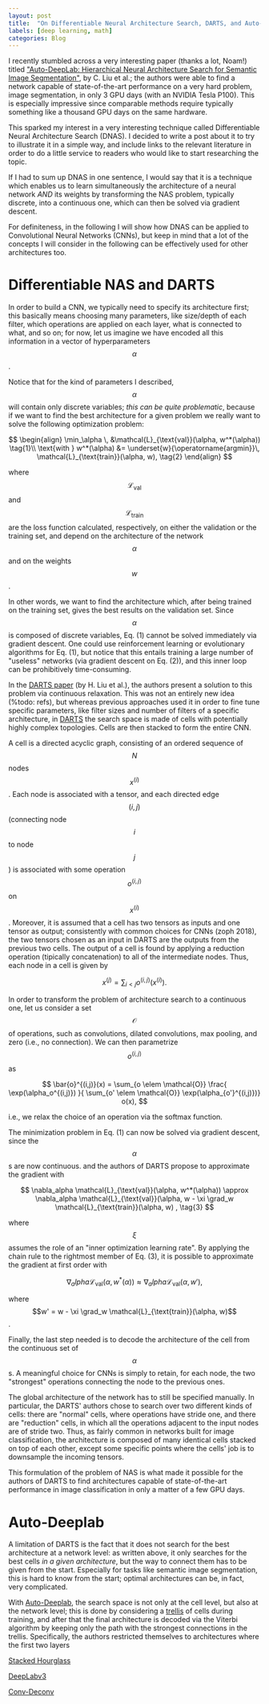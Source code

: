 ```yaml
---
layout: post
title:  "On Differentiable Neural Architecture Search, DARTS, and Auto-Deeplab"
labels: [deep learning, math]
categories: Blog
---
```


I recently stumbled
across a very interesting paper (thanks a lot, Noam!) titled
["Auto-DeepLab: Hierarchical Neural Architecture Search for Semantic
Image Segmentation"](https://arxiv.org/abs/1901.02985), by C. Liu et al.; the authors were able to find a network
capable of state-of-the-art performance on a very hard problem, image segmentation,
in only 3 GPU days (with an NVIDIA Tesla P100). This is especially impressive
since comparable methods require typically something like a thousand GPU days on
the same hardware.

This sparked my interest in a very interesting technique
called Differentiable Neural Architecture Search (DNAS). I decided to
write a post about it to try to illustrate it in a simple way, and
include links to the relevant literature in order to do a little service to
readers who would like to start researching the topic.

If I had to sum up DNAS in one sentence, I would say that it is a technique
which enables us to learn simultaneously the architecture of a neural network 
*AND* its weights by transforming the NAS problem, typically discrete,
into a continuous one, which can then be solved via gradient descent.

For definiteness, in the following I will show how DNAS can be applied to Convolutional
Neural Networks (CNNs), but keep in mind that a lot of the concepts I will consider in the
following can be effectively used for other architectures too.

# Differentiable NAS and DARTS

In order to build a CNN, we typically need to specify its architecture first;
this basically means choosing many parameters, like size/depth of each filter, which operations
are applied on each layer, what is connected to what, and so on; for now,
let us imagine we have encoded all this information in a vector of
hyperparameters $$\alpha$$. 

Notice that for the kind of parameters I described,
$$\alpha$$ will contain only discrete variables; *this can be quite problematic*, because
if we want to find the best architecture for a given problem we really want to
solve the following optimization problem:

$$
\begin{align}
\min_\alpha \, &\mathcal{L}_{\text{val}}(\alpha, w^*(\alpha)) \tag{1}\\
\text{with }
w^*(\alpha) &= \underset{w}{\operatorname{argmin}}\, \mathcal{L}_{\text{train}}(\alpha, w),
\tag{2}
\end{align}
$$

where $$\mathcal{L}_{\text{val}}$$ and $$\mathcal{L}_{\text{train}}$$ are the loss
function calculated, respectively, on either the validation or the training set,
and depend on the architecture of the network $$\alpha$$ and on the weights
$$w$$.

In other words, we want to find the architecture which, after being trained on
the training set, gives the best results on the validation set. Since $$\alpha$$
is composed of discrete variables, Eq. (1) cannot be solved immediately via
gradient descent. One could use reinforcement learning or evolutionary algorithms
for Eq. (1),
but notice that this entails training a large number of "useless" networks (via
gradient descent on Eq. (2)), and this inner loop can be prohibitively
time-consuming.

In the [DARTS paper](https://arxiv.org/abs/1806.09055) (by H. Liu et al.),
the authors present a solution to this problem via continuous relaxation.
This was not an entirely new idea (%todo: refs),
but whereas previous approaches used it in order to fine tune specific 
parameters, like filter sizes and number of filters of a specific architecture,
in [DARTS](https://arxiv.org/abs/1806.09055) the search space is made of cells 
with potentially highly complex topologies. Cells are then stacked
to form the entire CNN.

A cell is a directed acyclic graph, consisting of an ordered
sequence of $$N$$ nodes $$x^{(i)}$$. Each node is associated with a
tensor, and each directed 
edge $$(i,j)$$ (connecting node $$i$$ to node $$j$$) is associated 
with some operation $$o^{(i,j)}$$ on $$x^{(i)}$$. Moreover, it is assumed that 
a cell has two tensors as inputs and one tensor as output;
consistently with common choices for CNNs (zoph 2018), the two
tensors chosen as an input in DARTS are the outputs from the 
previous two cells. The output of a cell is found by applying
a reduction operation (tipically concatenation) to all of the 
intermediate nodes. 
Thus, each node in a cell is given by

$$
x^{(j)} = \sum_{i < j} o^{(i,j)}(x^{(i)}).
$$

In order to transform the problem of architecture search to a 
continuous one, let us consider a set $$\mathcal{O}$$ of operations,
such as convolutions, dilated convolutions, max pooling, and zero (i.e., no
connection). We can then parametrize $$o^{(i,j)}$$ as 

$$
\bar{o}^{(i,j)}(x) = \sum_{o \elem \mathcal{O}}
\frac{
  \exp(\alpha_o^{(i,j)})
}{ \sum_{o' \elem \mathcal{O}} \exp(\alpha_{o'}^{(i,j)})}
o(x),
$$

i.e., we relax the choice of an operation via the softmax function.

The minimization problem in Eq. (1) can now be solved via 
gradient descent, since the $$\alpha$$s are now continuous. 
and the authors of DARTS propose to approximate the gradient with

$$
\nabla_alpha \mathcal{L}_{\text{val}}(\alpha, w^*(\alpha))
\approx 
\nabla_alpha \mathcal{L}_{\text{val}}(\alpha, 
w - \xi \grad_w \mathcal{L}_{\text{train}}(\alpha, w) ,
\tag{3}
$$

where $$\xi$$ assumes the role of an "inner optimization 
learning rate". By applying the chain rule to the rightmost member
of Eq. (3), it is possible to approximate the gradient at 
first order with

$$
\nabla_alpha \mathcal{L}_{\text{val}}(\alpha, w^*(\alpha))
\approx 
\nabla_alpha \mathcal{L}_{\text{val}}(\alpha, w'),
$$

where $$w' = w - \xi \grad_w \mathcal{L}_{\text{train}}(\alpha, w)$$.

Finally, the last step needed is to decode the architecture 
of the cell from the continuous set of $$\alpha$$s.
A meaningful choice for CNNs is simply to retain, for each
node, the two "strongest"
operations connecting the node to the previous ones.

The global architecture of the network has to still be specified manually.
In particular, the DARTS' authors chose to search over two different kinds
of cells: there are "normal" cells, where operations have stride one, 
and there are "reduction" cells, in which all the operations adjacent to the input nodes 
are of stride two. 
Thus, as fairly common in networks built 
for image classification, the architecture is composed of many identical 
cells stacked on top of each other, except some specific points
where the cells' job is to downsample the incoming tensors.

This formulation of the problem of NAS is what made it possible
for the authors of DARTS to find architectures capable of 
state-of-the-art performance in image classification in only 
a matter of a few GPU days.


# Auto-Deeplab


A limitation of DARTS is the fact that it does not search for 
the best architecture at a network level: as written above,
it only searches for the best cells *in a given architecture*, but the way to connect
them has to be given from the start. Especially for tasks like
semantic image segmentation, this is hard to know from the start;
optimal architectures can be, in fact, very complicated.

With [Auto-Deeplab](https://arxiv.org/abs/1901.02985), the search space is 
not only at the cell level, but also at the network level; this is done by
considering a [trellis](https://en.wikipedia.org/wiki/Trellis_(graph)) of cells
during training, and after that the final architecture is decoded via the Viterbi
algorithm by keeping only the path with the strongest connections in
the trellis. Specifically, the authors restricted themselves to architectures
where the first two layers 

[Stacked Hourglass](https://arxiv.org/abs/1603.06937)

[DeepLabv3](https://arxiv.org/abs/1706.05587)

[Conv-Deconv](https://www.cv-foundation.org/openaccess/content_iccv_2015/papers/Noh_Learning_Deconvolution_Network_ICCV_2015_paper.pdf)
